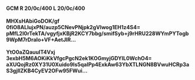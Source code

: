 #### GCM R 20/0c/400 L 20/0c/400
**MHXsHAbiGoDOK/gf**<br/>**0fiO8ALIujxPN/auzp5CNevPNjpk2gVIwog1EH1z4S4=**<br/>**pMfL2I0rTekTA/vgyfjxKBjR2KCY7bbg/smifSyb+j9rHRU228WYmPYTogb9WpM7rDralo+VF+AetJIR...**<br/><br/>
**YtO0aZQauuIT4Vxj**<br/>**3exbH5M6AOKiKkVfgcPgcN2ek1KOGmyjGDYIL0WchO4=**<br/>**aXUQojRz0XY31U0Xuido9Is5qaIPp4ExkAw63YbXTLNGN8BVwuHCRp3aS3gjllZKB4CyEV2OFw95FWui...**